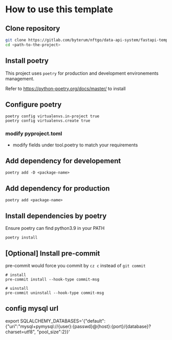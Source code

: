 # How to use this template


## Clone repository

```bash
git clone https://gitlab.com/byterum/nftgo/data-api-system/fastapi-template.git && \
cd <path-to-the-project>
```

## Install poetry
This project uses `poetry` for production and development environements management.

Refer to https://python-poetry.org/docs/master/ to install

## Configure poetry
```
poetry config virtualenvs.in-project true
poetry config virtualenvs.create true
```

### modify pyproject.toml
-  modify fields under tool.poetry to match your requirements


## Add dependency for developement
```
poetry add -D <package-name>
```

## Add dependency for production
```
poetry add <package-name>
```


## Install dependencies by poetry
Ensure poetry can find python3.9 in your PATH
```
poetry install
```

## [Optional] Install pre-commit
pre-commit would force you commit by `cz c` instead of `git commit`
```
# install
pre-commit install --hook-type commit-msg

# uinstall
pre-commit uninstall --hook-type commit-msg
```

## config mysql url
export SQLALCHEMY_DATABASES='{"default": {"uri":"mysql+pymysql://{user}:{passwd}@{host}:{port}/{database}?charset=utf8", "pool_size":2}}'